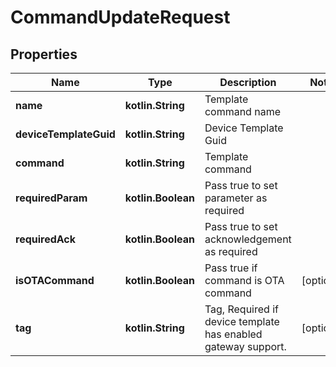 
# CommandUpdateRequest

## Properties
Name | Type | Description | Notes
------------ | ------------- | ------------- | -------------
**name** | **kotlin.String** | Template command name | 
**deviceTemplateGuid** | **kotlin.String** | Device Template Guid | 
**command** | **kotlin.String** | Template command | 
**requiredParam** | **kotlin.Boolean** | Pass true to set parameter as required | 
**requiredAck** | **kotlin.Boolean** | Pass true to set acknowledgement as required | 
**isOTACommand** | **kotlin.Boolean** | Pass true if command is OTA command |  [optional]
**tag** | **kotlin.String** | Tag, Required if device template has enabled gateway support. |  [optional]



